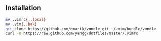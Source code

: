

## Installation
```bash
mv .vimrc{,.local}
mv .vim{,.bak}
git clone https://github.com/gmarik/vundle.git ~/.vim/bundle/vundle
curl -O https://raw.github.com/yangg/dotfiles/master/.vimrc
```
